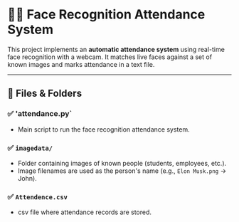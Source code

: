 # 📸👥 Face Recognition Attendance System

This project implements an **automatic attendance system** using real-time face recognition with a webcam. It matches live faces against a set of known images and marks attendance in a text file.

---

## 📂 Files & Folders

### ✅ 'attendance.py`

- Main script to run the face recognition attendance system.

### ✅ `imagedata/`

- Folder containing images of known people (students, employees, etc.).
- Image filenames are used as the person's name (e.g., `Elon Musk.png` → John).

### ✅ `Attendence.csv`

- csv file where attendance records are stored.

